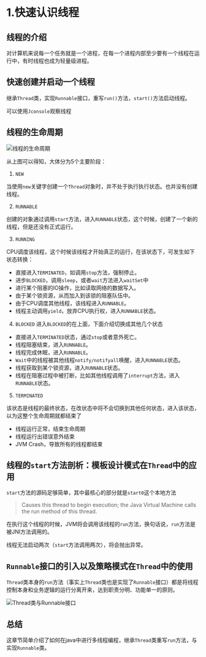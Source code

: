 # 1.快速认识线程

## 线程的介绍
对计算机来说每一个任务就是一个进程，在每一个进程内部至少要有一个线程在运行中，有时线程也成为轻量级进程。

## 快速创建并启动一个线程
继承`Thread`类，实现`Runnable`接口，重写`run()`方法，`start()`方法启动线程。

可以使用`Jconsole`观察线程

## 线程的生命周期

![线程的生命周期](https://tvax2.sinaimg.cn/large/005VwC5mly1g891jg25lwj30o80fttd4.jpg)

从上图可以得知，大体分为5个主要阶段：
1. `NEW`

当使用`new`关键字创建一个`Thread`对象时，并不处于执行执行状态。也并没有创建线程。

2. `RUNNABLE`

创建的对象通过调用`start`方法，进入`RUNNABLE`状态，这个时候，创建了一个新的线程，但是还没有正式运行。

3. `RUNNING`

CPU调度该线程，这个时候该线程才开始真正的运行，在该状态下，可发生如下状态转换：
* 直接进入`TERMINATED`，如调用`stop`方法，强制停止。
* 进步`BLOCKED`，调用`sleep`，或者`wait`方法进入`waitSet`中
* 进行某个阻塞的IO操作，比如读取网络的数据写入。
* 由于某个锁资源，从而加入到该锁的阻塞队伍中。
* 由于CPU调度其他线程，该线程进入`RUNNABLE`。
* 线程主动调用`yield`，放弃CPU执行权，进入`RUNNABLE`状态。

4. `BLOCKED`
进入`BLOCKED`的在上面，下面介绍切换成其他几个状态
* 直接进入`TERMINATED`状态，通过`stop`或者意外死亡。
* 线程阻塞结束，进入`RUNNABLE`。
* 线程完成休眠，进入`RUNNABLE`。
* `Wait`中的线程被其他线程`notify/notifyall`唤醒，进入`RUNNABLE`状态。
* 线程获取到某个锁资源，进入`RUNNABLE`状态。
* 线程在阻塞过程中被打断，比如其他线程调用了`interrupt`方法，进入`RUNNABLE`状态。

5. `TERMINATED`

该状态是线程的最终状态，在改状态中将不会切换到其他任何状态，进入该状态，以为这整个生命周期就都结束了
* 线程运行正常，结束生命周期
* 线程运行出错误意外结束
* JVM Crash，导致所有的线程都结束

## 线程的`start`方法剖析：模板设计模式在`Thread`中的应用

`start`方法的源码足够简单，其中最核心的部分就是`start0`这个本地方法

> Causes this thread to begin execution; the Java Virtual Machine calls the run method of this thread.

在执行这个线程的时候，JVM将会调用该线程的`run`方法，换句话说，`run`方法是被JNI方法调用的。

线程无法启动两次（`start`方法调用两次），将会抛出异常。

## `Runnable`接口的引入以及策略模式在`Thread`中的使用

`Thread`类本身的`run`方法（事实上`Thread`类也是实现了`Runnable`接口）都是将线程控制本身和业务逻辑的运行分离开来，达到职责分明、功能单一的原则。

![Thread类与Runnable接口](https://tvax4.sinaimg.cn/large/005VwC5mly1g89ahz28wlj30vj052ad1.jpg)


## 总结
这章节简单介绍了如何在java中进行多线程编程，继承`Thread`类重写`run`方法，与实现`Runnable`类。
